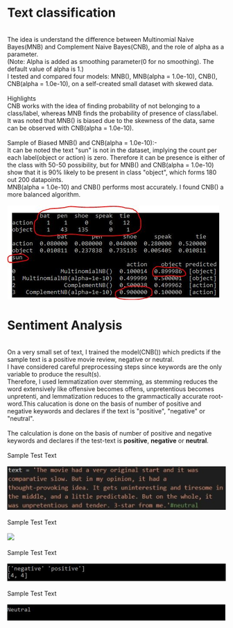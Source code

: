 # Text classification
<br>The idea is understand the difference between Multinomial Naive Bayes(MNB) and Complement Naive Bayes(CNB), and the role of alpha as a parameter.
<br>(Note: Alpha is added as smoothing parameter(0 for no smoothing). The default value of alpha is 1.)
<br>I tested and compared four models: MNB(), MNB(alpha = 1.0e-10), CNB(), CNB(alpha = 1.0e-10), on a self-created small dataset with skewed data.
<br>
<br>Highlights
<br>CNB works with the idea of finding probability of not belonging to a class/label, whereas MNB finds the probability of presence of class/label. 
<br>It was noted that MNB() is biased due to the skewness of the data, same can be observed with CNB(alpha = 1.0e-10).
<br>
<br>Sample of Biased MNB() and CNB(alpha = 1.0e-10):-
<br>It can be noted the text "sun" is not in the dataset, implying the count per each label(object or action) is zero. Therefore it can be presence is either of the class with 50-50 possibility, but for MNB() and CNB(alpha = 1.0e-10) show that it is 90% likely to be present in class "object", which forms 180 out 200 datapoints.
<br>MNB(alpha = 1.0e-10) and CNB() performs most accurately. I found CNB() a more balanced algorithm.
<br>
<br><img src=result/image.jpg>
<br>
# Sentiment Analysis
<br>On a very small set of text, I trained the model(CNB()) which predicts if the sample text is a positive movie review, negative or neutral.
<br>I have considered careful preprocessing steps since keywords are the only variable to produce the result(s). 
<br>Therefore, I used lemmatization over stemming, as stemming reduces the word extensively like offensive becomes offens, unpretentious becomes unpretenti, and lemmatization reduces to the grammactically accurate root-word.This calucation is done on the basis of number of positive and negative keywords and declares if the text is "positive", "negative" or "neutral".  
<br>The calculation is done on the basis of number of positive and negative keywords and declares if the test-text is <b>positive</b>, <b>negative</b> or <b>neutral</b>.
<br>
<br>Sample Test Text
<br>
<br><img src=result/sentiment_analysis_test_text.JPG>
<br>
<br>Sample Test Text
<br>
<br><img src=rresult/sentiment_analysis_keywords.JPG>
<br>
<br>Sample Test Text
<br>
<br><img src=result/sentiment_analysis_counts.JPG>
<br>
<br>Sample Test Text
<br>
<br><img src=result/sentiment_analysis_result.JPG>
